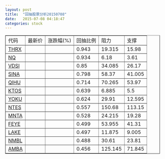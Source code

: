 ```yaml
---
layout: post
title:  "回抽股票分析20150708"
date:   2015-07-08 04:18:47
categories: stock
---
```

<script type="text/javascript">
var stockList = []
stockList.push('gb_thrx');
stockList.push('gb_nq');
stockList.push('gb_vdsi');
stockList.push('gb_sina');
stockList.push('gb_qihu');
stockList.push('gb_ktos');
stockList.push('gb_yoku');
stockList.push('gb_ntes');
stockList.push('gb_mnta');
stockList.push('gb_feye');
stockList.push('gb_lake');
stockList.push('gb_nmbl');
stockList.push('gb_amba');
</script>
<table border="1">
 <tr>
 <td>代码</td>
 <td>最新价</td>
 <td>涨跌幅(%)</td>
 <td>回抽比例</td>
 <td>阻力</td>
 <td>支撑</td>
</tr>
  <tr id="thrx">
  <td><a href="http://stock.finance.sina.com.cn/usstock/quotes/THRX.html" target="_blank">THRX</a></td><td></td><td></td><td>0.943</td><td>19.315</td><td>15.98</td></tr>
  <tr id="nq">
  <td><a href="http://stock.finance.sina.com.cn/usstock/quotes/NQ.html" target="_blank">NQ</a></td><td></td><td></td><td>0.934</td><td>6.18</td><td>3.61</td></tr>
  <tr id="vdsi">
  <td><a href="http://stock.finance.sina.com.cn/usstock/quotes/VDSI.html" target="_blank">VDSI</a></td><td></td><td></td><td>0.85</td><td>34.085</td><td>26.17</td></tr>
  <tr id="sina">
  <td><a href="http://stock.finance.sina.com.cn/usstock/quotes/SINA.html" target="_blank">SINA</a></td><td></td><td></td><td>0.798</td><td>58.37</td><td>41.005</td></tr>
  <tr id="qihu">
  <td><a href="http://stock.finance.sina.com.cn/usstock/quotes/QIHU.html" target="_blank">QIHU</a></td><td></td><td></td><td>0.714</td><td>70.265</td><td>53.97</td></tr>
  <tr id="ktos">
  <td><a href="http://stock.finance.sina.com.cn/usstock/quotes/KTOS.html" target="_blank">KTOS</a></td><td></td><td></td><td>0.639</td><td>6.885</td><td>5.5</td></tr>
  <tr id="yoku">
  <td><a href="http://stock.finance.sina.com.cn/usstock/quotes/YOKU.html" target="_blank">YOKU</a></td><td></td><td></td><td>0.624</td><td>29.91</td><td>12.595</td></tr>
  <tr id="ntes">
  <td><a href="http://stock.finance.sina.com.cn/usstock/quotes/NTES.html" target="_blank">NTES</a></td><td></td><td></td><td>0.557</td><td>150.68</td><td>113.15</td></tr>
  <tr id="mnta">
  <td><a href="http://stock.finance.sina.com.cn/usstock/quotes/MNTA.html" target="_blank">MNTA</a></td><td></td><td></td><td>0.528</td><td>24.215</td><td>19.28</td></tr>
  <tr id="feye">
  <td><a href="http://stock.finance.sina.com.cn/usstock/quotes/FEYE.html" target="_blank">FEYE</a></td><td></td><td></td><td>0.499</td><td>53.955</td><td>41.31</td></tr>
  <tr id="lake">
  <td><a href="http://stock.finance.sina.com.cn/usstock/quotes/LAKE.html" target="_blank">LAKE</a></td><td></td><td></td><td>0.497</td><td>11.875</td><td>9.005</td></tr>
  <tr id="nmbl">
  <td><a href="http://stock.finance.sina.com.cn/usstock/quotes/NMBL.html" target="_blank">NMBL</a></td><td></td><td></td><td>0.488</td><td>30.61</td><td>23.81</td></tr>
  <tr id="amba">
  <td><a href="http://stock.finance.sina.com.cn/usstock/quotes/AMBA.html" target="_blank">AMBA</a></td><td></td><td></td><td>0.456</td><td>125.145</td><td>71.845</td></tr>
</table>
